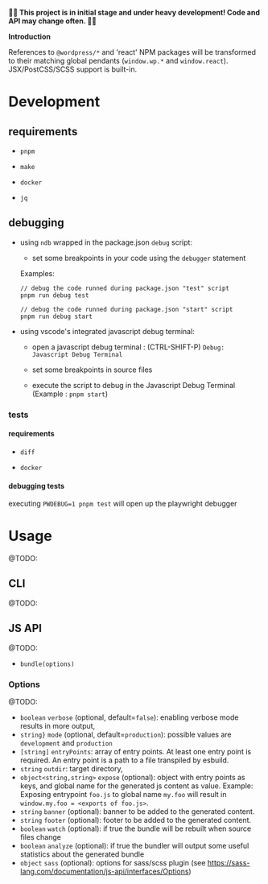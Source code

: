 **🚧🚧 This project is in initial stage and under heavy development! Code and API may change often. 🚧🚧**

**Introduction**

References to `@wordpress/*` and 'react' NPM packages will be transformed to their matching global pendants (`window.wp.*` and `window.react`). JSX/PostCSS/SCSS support is built-in.

# Development

## requirements

- `pnpm`

- `make`

- `docker`

- `jq`

## debugging

- using `ndb` wrapped in the package.json `debug` script:

  - set some breakpoints in your code using the `debugger` statement

  Examples:

  ```
  // debug the code runned during package.json "test" script
  pnpm run debug test

  // debug the code runned during package.json "start" script
  pnpm run debug start
  ```

- using vscode's integrated javascript debug terminal:

  - open a javascript debug terminal : (CTRL-SHIFT-P) `Debug: Javascript Debug Terminal`

  - set some breakpoints in source files

  - execute the script to debug in the Javascript Debug Terminal (Example : `pnpm start`)

### tests

#### requirements

- `diff`

- `docker`

#### debugging tests

executing `PWDEBUG=1 pnpm test` will open up the playwright debugger

# Usage

@TODO:

## CLI

@TODO:

## JS API

@TODO:

- `bundle(options)`

### Options

@TODO:

- `boolean` `verbose` (optional, default=`false`): enabling verbose mode results in more output,
- `string}` `mode` (optional, default=`production`): possible values are `development` and `production`
- `[string]` `entryPoints`: array of entry points. At least one entry point is required. An entry point is a path to a file transpiled by esbuild.
- `string` `outdir`: target directory,
- `object<string,string>` `expose` (optional): object with entry points as keys, and global name for the generated js content as value. Example: Exposing entrypoint `foo.js` to global name `my.foo` will result in `window.my.foo = <exports of foo.js>`.
- `string` `banner` (optional): banner to be added to the generated content.
- `string` `footer` (optional): footer to be added to the generated content.
- `boolean` `watch` (optional): if true the bundle will be rebuilt when source files change
- `boolean` `analyze` (optional): if true the bundler will output some useful statistics about the generated bundle
- `object` `sass` (optional): options for sass/scss plugin (see https://sass-lang.com/documentation/js-api/interfaces/Options)
